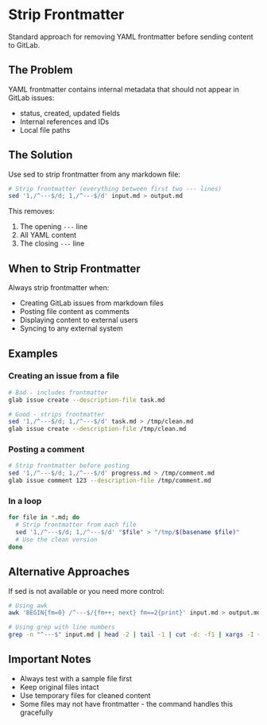 # Strip Frontmatter

Standard approach for removing YAML frontmatter before sending content to GitLab.

## The Problem

YAML frontmatter contains internal metadata that should not appear in GitLab issues:
- status, created, updated fields
- Internal references and IDs
- Local file paths

## The Solution

Use sed to strip frontmatter from any markdown file:

```bash
# Strip frontmatter (everything between first two --- lines)
sed '1,/^---$/d; 1,/^---$/d' input.md > output.md
```

This removes:
1. The opening `---` line
2. All YAML content
3. The closing `---` line

## When to Strip Frontmatter

Always strip frontmatter when:
- Creating GitLab issues from markdown files
- Posting file content as comments
- Displaying content to external users
- Syncing to any external system

## Examples

### Creating an issue from a file
```bash
# Bad - includes frontmatter
glab issue create --description-file task.md

# Good - strips frontmatter
sed '1,/^---$/d; 1,/^---$/d' task.md > /tmp/clean.md
glab issue create --description-file /tmp/clean.md
```

### Posting a comment
```bash
# Strip frontmatter before posting
sed '1,/^---$/d; 1,/^---$/d' progress.md > /tmp/comment.md
glab issue comment 123 --description-file /tmp/comment.md
```

### In a loop
```bash
for file in *.md; do
  # Strip frontmatter from each file
  sed '1,/^---$/d; 1,/^---$/d' "$file" > "/tmp/$(basename $file)"
  # Use the clean version
done
```

## Alternative Approaches

If sed is not available or you need more control:

```bash
# Using awk
awk 'BEGIN{fm=0} /^---$/{fm++; next} fm==2{print}' input.md > output.md

# Using grep with line numbers
grep -n "^---$" input.md | head -2 | tail -1 | cut -d: -f1 | xargs -I {} tail -n +$(({}+1)) input.md
```

## Important Notes

- Always test with a sample file first
- Keep original files intact
- Use temporary files for cleaned content
- Some files may not have frontmatter - the command handles this gracefully